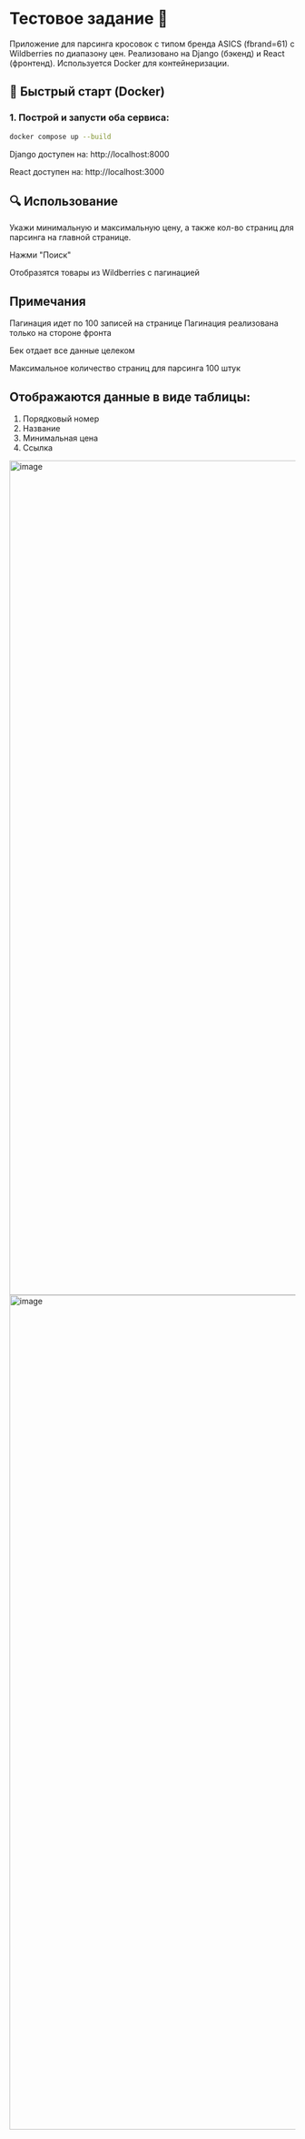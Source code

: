 # Тестовое задание 🛒

Приложение для парсинга кросовок с типом бренда ASICS (fbrand=61) с Wildberries по диапазону цен. Реализовано на Django (бэкенд) и React (фронтенд). Используется Docker для контейнеризации.

## 🚀 Быстрый старт (Docker)

### 1. Построй и запусти оба сервиса:

```bash
docker compose up --build
```

Django доступен на: http://localhost:8000

React доступен на: http://localhost:3000


## 🔍 Использование

Укажи минимальную и максимальную цену, а также кол-во страниц для парсинга на главной странице.

Нажми "Поиск"

Отобразятся товары из Wildberries с пагинацией

## Примечания
Пагинация идет по 100 записей на странице
Пагинация реализована только на стороне фронта



Бек отдает все данные целеком

Максимальное количество страниц для парсинга 100 штук


## Отображаются данные в виде таблицы:
1) Порядковый номер
2) Название
3) Минимальная цена
4) Ссылка

<img width="1467" alt="image" src="https://github.com/user-attachments/assets/5c2b9d74-de9b-4ce5-b2e2-dcf51f0b0bb2" />
<img width="1467" alt="image" src="https://github.com/user-attachments/assets/62a8219f-4540-44ae-a68f-6225d3c15f70" />



